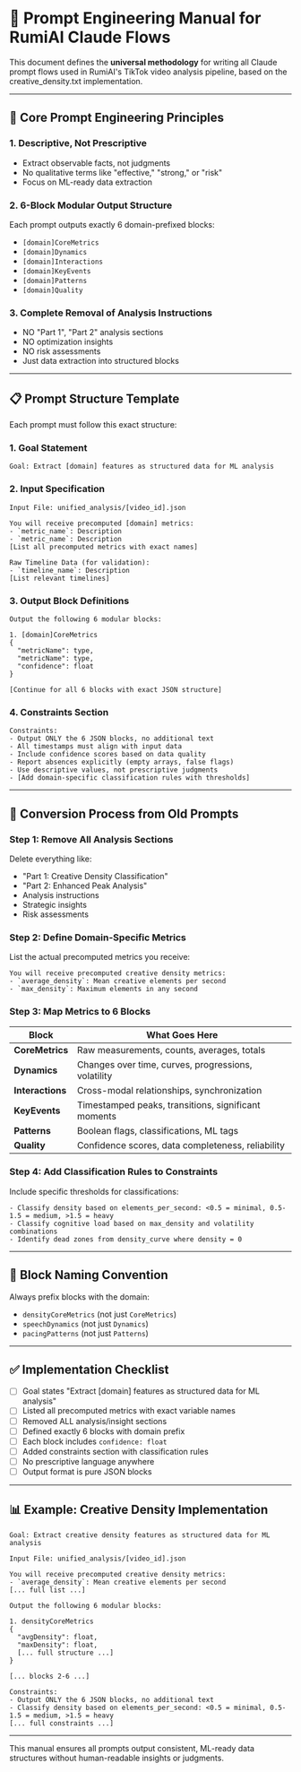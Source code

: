 # 🧪 Prompt Engineering Manual for RumiAI Claude Flows

This document defines the **universal methodology** for writing all Claude prompt flows used in RumiAI's TikTok video analysis pipeline, based on the creative_density.txt implementation.

---

## 🔧 Core Prompt Engineering Principles

### 1. **Descriptive, Not Prescriptive**
- Extract observable facts, not judgments
- No qualitative terms like "effective," "strong," or "risk"
- Focus on ML-ready data extraction

### 2. **6-Block Modular Output Structure**
Each prompt outputs exactly 6 domain-prefixed blocks:
- `[domain]CoreMetrics`
- `[domain]Dynamics`
- `[domain]Interactions`
- `[domain]KeyEvents`
- `[domain]Patterns`
- `[domain]Quality`

### 3. **Complete Removal of Analysis Instructions**
- NO "Part 1", "Part 2" analysis sections
- NO optimization insights
- NO risk assessments
- Just data extraction into structured blocks

---

## 📋 Prompt Structure Template

Each prompt must follow this exact structure:

### 1. **Goal Statement**
```
Goal: Extract [domain] features as structured data for ML analysis
```

### 2. **Input Specification**
```
Input File: unified_analysis/[video_id].json

You will receive precomputed [domain] metrics:
- `metric_name`: Description
- `metric_name`: Description
[List all precomputed metrics with exact names]

Raw Timeline Data (for validation):
- `timeline_name`: Description
[List relevant timelines]
```

### 3. **Output Block Definitions**
```
Output the following 6 modular blocks:

1. [domain]CoreMetrics
{
  "metricName": type,
  "metricName": type,
  "confidence": float
}

[Continue for all 6 blocks with exact JSON structure]
```

### 4. **Constraints Section**
```
Constraints:
- Output ONLY the 6 JSON blocks, no additional text
- All timestamps must align with input data
- Include confidence scores based on data quality
- Report absences explicitly (empty arrays, false flags)
- Use descriptive values, not prescriptive judgments
- [Add domain-specific classification rules with thresholds]
```

---

## 🔄 Conversion Process from Old Prompts

### Step 1: Remove All Analysis Sections
Delete everything like:
- "Part 1: Creative Density Classification"
- "Part 2: Enhanced Peak Analysis"
- Analysis instructions
- Strategic insights
- Risk assessments

### Step 2: Define Domain-Specific Metrics
List the actual precomputed metrics you receive:
```
You will receive precomputed creative density metrics:
- `average_density`: Mean creative elements per second
- `max_density`: Maximum elements in any second
```

### Step 3: Map Metrics to 6 Blocks

| Block | What Goes Here |
|-------|----------------|
| **CoreMetrics** | Raw measurements, counts, averages, totals |
| **Dynamics** | Changes over time, curves, progressions, volatility |
| **Interactions** | Cross-modal relationships, synchronization |
| **KeyEvents** | Timestamped peaks, transitions, significant moments |
| **Patterns** | Boolean flags, classifications, ML tags |
| **Quality** | Confidence scores, data completeness, reliability |

### Step 4: Add Classification Rules to Constraints
Include specific thresholds for classifications:
```
- Classify density based on elements_per_second: <0.5 = minimal, 0.5-1.5 = medium, >1.5 = heavy
- Classify cognitive load based on max_density and volatility combinations
- Identify dead zones from density_curve where density = 0
```

---

## 🎯 Block Naming Convention

Always prefix blocks with the domain:
- `densityCoreMetrics` (not just `CoreMetrics`)
- `speechDynamics` (not just `Dynamics`)  
- `pacingPatterns` (not just `Patterns`)

---

## ✅ Implementation Checklist

- [ ] Goal states "Extract [domain] features as structured data for ML analysis"
- [ ] Listed all precomputed metrics with exact variable names
- [ ] Removed ALL analysis/insight sections
- [ ] Defined exactly 6 blocks with domain prefix
- [ ] Each block includes `confidence: float`
- [ ] Added constraints section with classification rules
- [ ] No prescriptive language anywhere
- [ ] Output format is pure JSON blocks

---

## 📊 Example: Creative Density Implementation

```
Goal: Extract creative density features as structured data for ML analysis

Input File: unified_analysis/[video_id].json

You will receive precomputed creative density metrics:
- `average_density`: Mean creative elements per second
[... full list ...]

Output the following 6 modular blocks:

1. densityCoreMetrics
{
  "avgDensity": float,
  "maxDensity": float,
  [... full structure ...]
}

[... blocks 2-6 ...]

Constraints:
- Output ONLY the 6 JSON blocks, no additional text
- Classify density based on elements_per_second: <0.5 = minimal, 0.5-1.5 = medium, >1.5 = heavy
[... full constraints ...]
```

---

This manual ensures all prompts output consistent, ML-ready data structures without human-readable insights or judgments.